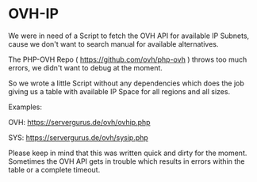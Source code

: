 # OVH-IP

We were in need of a Script to fetch the OVH API for available IP Subnets, cause we don't want to search manual for available alternatives. 

The PHP-OVH Repo ( https://github.com/ovh/php-ovh ) throws too much errors, we didn't want to debug at the moment. 

So we wrote a little Script without any dependencies which does the job giving us a table with available IP Space for all regions and all sizes. 

Examples: 

OVH:  https://servergurus.de/ovh/ovhip.php

SYS:  https://servergurus.de/ovh/sysip.php

Please keep in mind that this was written quick and dirty for the moment. Sometimes the OVH API gets in trouble which results in errors within the table or a complete timeout. 

